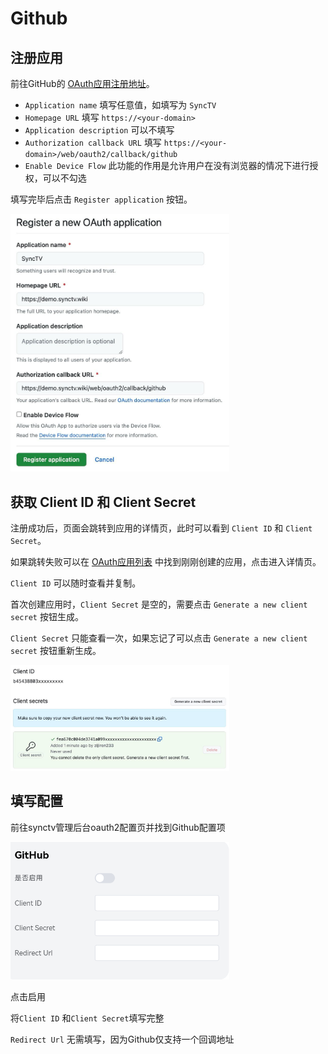 # Github
## 注册应用
前往GitHub的 [OAuth应用注册地址](https://github.com/settings/applications/new)。

- `Application name` 填写任意值，如填写为 `SyncTV`
- `Homepage URL` 填写 `https://<your-domain>`
- `Application description` 可以不填写
- `Authorization callback URL` 填写 `https://<your-domain>/web/oauth2/callback/github`
- `Enable Device Flow` 此功能的作用是允许用户在没有浏览器的情况下进行授权，可以不勾选

填写完毕后点击 `Register application` 按钮。

<img width="350px" alt="oauth2-github" src="/img/oauth2/oauth2-github.jpg"/>

## 获取 Client ID 和 Client Secret
注册成功后，页面会跳转到应用的详情页，此时可以看到 `Client ID` 和 `Client Secret`。

如果跳转失败可以在 [OAuth应用列表](https://github.com/settings/developers) 中找到刚刚创建的应用，点击进入详情页。

`Client ID` 可以随时查看并复制。

首次创建应用时，`Client Secret` 是空的，需要点击 `Generate a new client secret` 按钮生成。

`Client Secret` 只能查看一次，如果忘记了可以点击 `Generate a new client secret` 按钮重新生成。

<img width="350px" alt="oauth2-github-client" src="/img/oauth2/oauth2-github-client.jpg"/>

## 填写配置
前往synctv管理后台oauth2配置页并找到Github配置项

<img width="350px"
alt="oauth2-github-config"
src="/img/oauth2/oauth2-github-config.jpg"
/>

点击启用

将`Client ID` 和`Client Secret`填写完整

`Redirect Url` 无需填写，因为Github仅支持一个回调地址